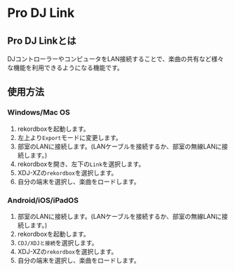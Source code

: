 # Pro DJ Link
## Pro DJ Linkとは
DJコントローラーやコンピュータをLAN接続することで、楽曲の共有など様々な機能を利用できるようになる機能です。  

## 使用方法
### Windows/Mac OS
1. rekordboxを起動します。  
2. 左上より`Export`モードに変更します。  
3. 部室のLANに接続します。(LANケーブルを接続するか、部室の無線LANに接続します。)  
4. rekordboxを開き、左下の`Link`を選択します。  
5. XDJ-XZの`rekordbox`を選択します。  
6. 自分の端末を選択し、楽曲をロードします。  
### Android/iOS/iPadOS  
1. 部室のLANに接続します。(LANケーブルを接続するか、部室の無線LANに接続します。)  
2. rekordboxを起動します。  
3. `CDJ/XDJと接続`を選択します。  
4. XDJ-XZの`rekordbox`を選択します。  
5. 自分の端末を選択し、楽曲をロードします。  
